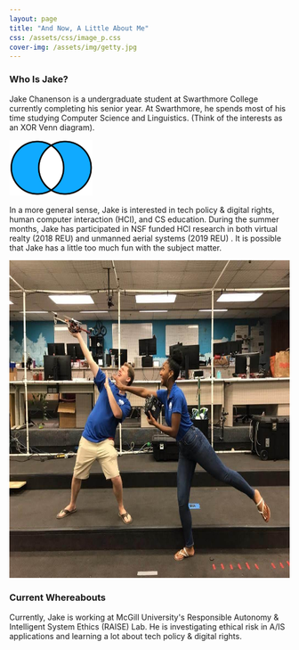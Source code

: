 ```yaml
---
layout: page
title: "And Now, A Little About Me"
css: /assets/css/image_p.css
cover-img: /assets/img/getty.jpg
---
```


### Who Is Jake?

Jake Chanenson is a undergraduate student at Swarthmore College currently completing his senior year. At Swarthmore, he spends most of his time studying Computer Science and Linguistics. (Think of the interests as an XOR Venn diagram).

<img src="/assets/img/Venn_xor.png" width="150" height="100" alt="picture of XOR diagrams" class="center">



In a more general sense, Jake is interested in tech policy & digital rights, human computer interaction (HCI), and CS education. During the summer months, Jake has participated in NSF funded HCI research in both virtual realty (2018 REU) and unmanned aerial systems (2019 REU) . It is possible that Jake has a little too much fun with the subject matter.

<img src="/assets/img/NIMBUS.jpg" width="760" height="570" title="Pictured, Jake (L) and Nina (R) posing with a DJI F450 Flamewheel" alt="Jake and Nina posing with a DJI F450 Flamewheel">



### Current Whereabouts 

Currently, Jake is working at McGill University's Responsible Autonomy & Intelligent System Ethics (RAISE) Lab. He is investigating ethical risk in A/IS applications and learning a lot about tech policy & digital rights.  
